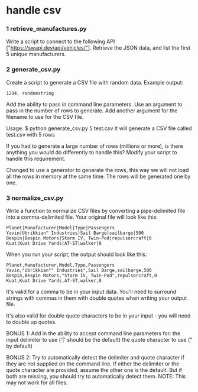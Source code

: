 # handle csv

### 1 retrieve_manufactures.py
Write a script to connect to the following API ["https://swapi.dev/api/vehicles/"].
Retrieve the JSON data, and list the first 5 unique manufacturers.


### 2 generate_csv.py
Create a script to generate a CSV file with random data.
Example output:
```
1234, randomstring
```

Add the ability to pass in command line parameters. Use an argument to pass
in the number of rows to generate.
Add another argument for the filename to use for the CSV file.

Usage: $ python generate_csv.py 5 test.csv
It will generate a CSV file called test.csv with 5 rows

If you had to generate a large number of rows (millions or more), is there
anything you would do differently to handle this?
Modify your script to handle this requirement.

Changed to use a generator to generate the rows, this way we will not load all the rows in memory at the same time.
The rows will be generated one by one.


### 3 normalize_csv.py
Write a function to normalize CSV files by converting a pipe-delimited file 
into a comma-delimited file.
Your original file will look like this:

    Planet|Manufacturer|Model|Type|Passengers
    Yavin|Ubrikkian" Industries|Sail Barge|sailbarge|500
    Bespin|Bespin Motors|Storm IV, Twin-Pod|repulsorcraft|0
    Kuat|Kuat Drive Yards|AT-ST|walker|0

When you run your script, the output should look like this:

    Planet,Manufacturer,Model,Type,Passengers
    Yavin,"Ubrikkian"" Industries",Sail Barge,sailbarge,500
    Bespin,Bespin Motors,"Storm IV, Twin-Pod",repulsorcraft,0
    Kuat,Kuat Drive Yards,AT-ST,walker,0

It's valid for a comma to be in your input data. You'll need to surround 
strings with commas in them with double quotes when writing your output file.

It's also valid for double quote characters to be in your input - you will 
need to double up quotes.

BONUS 1:
    Add in the ability to accept command line parameters for:
        the input delimiter to use ('|' should be the default)
        the quote character to use (" by default)

BONUS 2:
    Try to automatically detect the delimiter and quote character if they are 
    not supplied on the command line.
    If either the delimiter or the quote character are provided, assume the 
    other one is the default. But if both are missing, you should try to 
    automatically detect them.
    NOTE: This may not work for all files.
